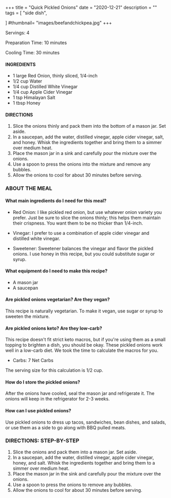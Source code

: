 +++
title = "Quick Pickled Onions"
date = "2020-12-21"
description = ""
tags = [
    "side dish",
   
]
#thumbnail= "images/beefandchickpea.jpg"
+++

Servings: 4 <!--more-->

Preparation Time: 10 minutes 

Cooling Time: 30 minutes 

#### INGREDIENTS 

* 1 large Red Onion, thinly sliced, 1/4-inch
* 1/2 cup Water 
* 1/4 cup Distilled White Vinegar 
* 1/4 cup Apple Cider Vinegar 
* 1 tsp Himalayan Salt 
* 1 tbsp Honey
  
#### DIRECTIONS

 1. Slice the onions thinly and pack them into the bottom of a mason jar. Set aside. 
 2. In a saucepan, add the water, distilled vinegar, apple cider vinegar, salt, and honey. Whisk the ingredients together and bring them to a simmer over medium heat. 
 3. Place the mason jar in a sink and carefully pour the mixture over the onions.
 4. Use a spoon to press the onions into the mixture and remove any bubbles. 
 5. Allow the onions to cool for about 30 minutes before serving. 

### ABOUT THE MEAL

#### What main ingredients do I need for this meal?

* Red Onion: I like pickled red onion, but use whatever onion variety you prefer. Just be sure to slice the onions thinly; this helps them maintain their crispness. You want them to be no thicker than 1/4-inch. 

* Vinegar: I prefer to use a combination of apple cider vinegar and distilled white vinegar. 

* Sweetener: Sweetener balances the vinegar and flavor the pickled onions. I use honey in this recipe, but you could substitute sugar or syrup. 

#### What equipment do I need to make this recipe?

* A mason jar 
* A saucepan 

#### Are pickled onions vegetarian? Are they vegan?

This recipe is naturally vegetarian. To make it vegan, use sugar or syrup to sweeten the mixture. 

#### Are pickled onions keto? Are they low-carb?

This recipe doesn't fit strict keto macros, but if you're using them as a small topping to brighten a dish, you should be okay. These pickled onions work well in a low-carb diet. We took the time to calculate the macros for you. 

* Carbs: 7 Net Carbs 

The serving size for this calculation is 1/2 cup. 

#### How do I store the pickled onions?

After the onions have cooled, seal the mason jar and refrigerate it. The onions will keep in the refrigerator for 2-3 weeks. 

#### How can I use pickled onions? 

Use pickled onions to dress up tacos, sandwiches, bean dishes, and salads, or use them as a side to go along with BBQ pulled meats.  

### DIRECTIONS: STEP-BY-STEP 

 1. Slice the onions and pack them into a mason jar. Set aside. 
 2. In a saucepan, add the water, distilled vinegar, apple cider vinegar, honey, and salt. Whisk the ingredients together and bring them to a simmer over medium heat. 
 3. Place the mason jar in the sink and carefully pour the mixture over the onions.
 4. Use a spoon to press the onions to remove any bubbles. 
 5. Allow the onions to cool for about 30 minutes before serving. 
